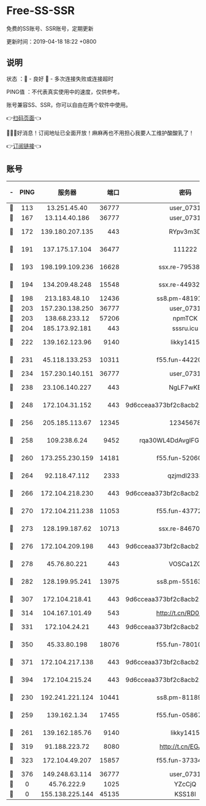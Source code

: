 # Free-SS-SSR

免费的SS账号、SSR账号，定期更新

更新时间：2019-04-18 18:22 +0800

## 说明

状态     ：🙂 - 良好 🙁 - 多次连接失败或连接超时

PING值   ：不代表真实使用中的速度，仅供参考。

账号兼容SS、SSR，你可以自由在两个软件中使用。

👉[扫码页面](https://liesauer.github.io/Free-SS-SSR/)👈

🎉🎉🎉好消息！订阅地址已全面开放！麻麻再也不用担心我要人工维护酸酸乳了！

👉[订阅链接](https://www.liesauer.net/yogurt/subscribe?ACCESS_TOKEN=DAYxR3mMaZAsaqUb)👈

## 账号

|-|PING|服务器|端口|密码|加密方式|区域|
|:----:|:----:|:-----:|-----:|:----:|:----:|:----:|
|🙂|113|13.251.45.40|36777|user_0731|chacha20|SG|
|🙂|167|13.114.40.186|36777|user_0731|chacha20|JP|
|🙂|172|139.180.207.135|443|RYpv3m3D|aes-256-cfb|JP|
|🙂|191|137.175.17.104|36477|111222|aes-256-cfb|US|
|🙂|193|198.199.109.236|16628|ssx.re-79538912|aes-256-cfb|US|
|🙂|194|134.209.48.248|15548|ssx.re-44932376|aes-256-cfb|US|
|🙂|198|213.183.48.10|12436|ss8.pm-48191124|rc4-md5|RU|
|🙂|203|157.230.138.250|36777|user_0731|chacha20|US|
|🙂|203|138.68.233.12|57206|npmTCK|rc4-md5|US|
|🙂|204|185.173.92.181|443|sssru.icu|rc4-md5|RU|
|🙂|222|139.162.123.96|9140|likky1415|aes-256-cfb|JP|
|🙂|231|45.118.133.253|10311|f55.fun-44220046|aes-256-cfb|SG|
|🙂|234|157.230.140.151|36777|user_0731|chacha20|US|
|🙂|238|23.106.140.227|443|NgLF7wKB|aes-256-cfb|US|
|🙂|248|172.104.31.152|443|9d6cceaa373bf2c8acb22e60b6a58be6|aes-256-cfb|US|
|🙂|256|205.185.113.67|12345|12345678|aes-256-cfb|US|
|🙂|258|109.238.6.24|9452|rqa30WL4DdAvgIFG6Fs3znzTa|aes-256-cfb|FR|
|🙂|260|173.255.230.159|14181|f55.fun-52060044|aes-256-cfb|US|
|🙂|264|92.118.47.112|2333|qzjmdl2333|aes-256-cfb|US|
|🙂|266|172.104.218.230|443|9d6cceaa373bf2c8acb22e60b6a58be6|aes-256-cfb|US|
|🙂|270|172.104.211.238|11053|f55.fun-43772326|aes-256-cfb|US|
|🙂|273|128.199.187.62|10713|ssx.re-84670047|aes-256-cfb|SG|
|🙂|276|172.104.209.198|443|9d6cceaa373bf2c8acb22e60b6a58be6|aes-256-cfb|US|
|🙂|278|45.76.80.221|443|VOSCa1ZG|aes-256-cfb|DE|
|🙂|282|128.199.95.241|13975|ss8.pm-55163159|aes-256-cfb|SG|
|🙂|307|172.104.218.41|443|9d6cceaa373bf2c8acb22e60b6a58be6|aes-256-cfb|US|
|🙂|314|104.167.101.49|543|http://t.cn/RD0D7sx|rc4-md5|CA|
|🙂|331|172.104.24.21|443|9d6cceaa373bf2c8acb22e60b6a58be6|aes-256-cfb|US|
|🙂|350|45.33.80.198|18076|f55.fun-78010722|aes-256-cfb|US|
|🙂|371|172.104.217.138|443|9d6cceaa373bf2c8acb22e60b6a58be6|aes-256-cfb|US|
|🙂|394|172.104.215.24|443|9d6cceaa373bf2c8acb22e60b6a58be6|aes-256-cfb|US|
|🙂|230|192.241.221.124|10441|ss8.pm-81189488|aes-256-cfb|US|
|🙂|259|139.162.1.34|17455|f55.fun-05867060|aes-256-cfb|SG|
|🙂|261|139.162.185.76|9140|likky1415|aes-256-cfb|DE|
|🙂|319|91.188.223.72|8080|http://t.cn/EGJIyrl|rc4-md5|RU|
|🙂|323|172.104.49.207|15857|f55.fun-37334646|aes-256-cfb|SG|
|🙂|376|149.248.63.114|36777|user_0731|chacha20|CA|
|🙁|0|45.76.222.9|1025|YZcCjQ|rc4-md5|JP|
|🙁|0|155.138.225.144|45135|KSS18l|rc4-md5|US|
